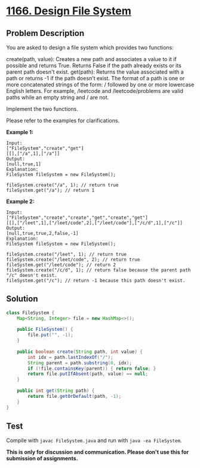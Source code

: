 # [1166. Design File System][title]

## Problem Description

You are asked to design a file system which provides two functions:

create(path, value): Creates a new path and associates a value to it if possible and returns True. Returns False if the path already exists or its parent path doesn't exist.
get(path): Returns the value associated with a path or returns -1 if the path doesn't exist.
The format of a path is one or more concatenated strings of the form: / followed by one or more lowercase English letters. For example, /leetcode and /leetcode/problems are valid paths while an empty string and / are not.

Implement the two functions.

Please refer to the examples for clarifications.

**Example 1:**

```
Input: 
["FileSystem","create","get"]
[[],["/a",1],["/a"]]
Output: 
[null,true,1]
Explanation: 
FileSystem fileSystem = new FileSystem();

fileSystem.create("/a", 1); // return true
fileSystem.get("/a"); // return 1
```

**Example 2:**

```
Input: 
["FileSystem","create","create","get","create","get"]
[[],["/leet",1],["/leet/code",2],["/leet/code"],["/c/d",1],["/c"]]
Output: 
[null,true,true,2,false,-1]
Explanation: 
FileSystem fileSystem = new FileSystem();

fileSystem.create("/leet", 1); // return true
fileSystem.create("/leet/code", 2); // return true
fileSystem.get("/leet/code"); // return 2
fileSystem.create("/c/d", 1); // return false because the parent path "/c" doesn't exist.
fileSystem.get("/c"); // return -1 because this path doesn't exist.
```

## Solution

```java
class FileSystem {
    Map<String, Integer> file = new HashMap<>(); 
    
    public FileSystem() {
        file.put("", -1);
    }
    
    public boolean create(String path, int value) {
        int idx = path.lastIndexOf("/");
        String parent = path.substring(0, idx);
        if (!file.containsKey(parent)) { return false; }
        return file.putIfAbsent(path, value) == null;   
    }
    
    public int get(String path) {
        return file.getOrDefault(path, -1);
    }
}
```

## Test

Compile with `javac FileSystem.java` and run with `java -ea FileSystem`.

**This is only for discussion and communication. Please don't use this for submission of assignments.**

[title]: https://leetcode.com/problems/design-file-system/